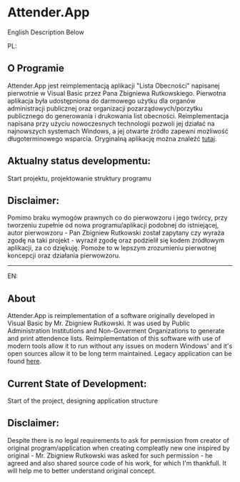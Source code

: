 # Attender.App
English Description Below

PL:
## O Programie
Attender.App jest reimplementacją aplikacji "Lista Obecności" napisanej pierwotnie w Visual Basic przez Pana Zbigniewa Rutkowskiego. Pierwotna aplikacja była udostępniona do darmowego użytku dla organów administracji publicznej oraz organizacji pozarządowych/porzytku publicznego do generowania i drukowania list obecności. Reimplementacja napisana przy użyciu nowoczesnych technologii pozwoli jej działać na najnowszych systemach Windows, a jej otwarte źródło zapewni możliwość długoterminowego wsparcia. Oryginalną aplikację można znaleźć [tutaj](https://lista.opx.pl/). 

## Aktualny status developmentu: 
Start projektu, projektowanie struktury programu

## Disclaimer:
Pomimo braku wymogów prawnych co do pierwowzoru i jego twórcy, przy tworzeniu zupełnie od nowa programu/aplikacji podobnej do istniejącej, autor pierwowzoru - Pan Zbigniew Rutkowski został zapytany czy wyraża zgodę na taki projekt - wyraził zgodę oraz podzielił się kodem źródłowym aplikacji, za co dziękuję. Pomoże to w lepszym zrozumieniu pierwotnej koncepcji oraz działania pierwowzoru.

------------------------------------------------------------------------------------------------

EN:
## About
Attender.App is reimplementation of a software originally developed in Visual Basic by Mr. Zbigniew Rutkowski. It was used by Public Administration Institutions and Non-Goverment Organizations to generate and print attendence lists. Reimplementation of this software with use of modern tools allow it to run without any issues on modern Windows' and it's open sources allow it to be long term maintained. Legacy application can be found [here](https://lista.opx.pl/).

## Current State of Development: 
Start of the project, designing application structure

## Disclaimer:
Despite there is no legal requirements to ask for permission from creator of original program/application when creating compleatly new one inspired by original - Mr. Zbigniew Rutkowski was asked for such permission - he agreed and also shared source code of his work, for which I'm thankfull. It will help me to better understand original concept.
